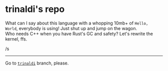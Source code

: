 # trinaldi's repo

What can I say about this language with a whopping 10mb+ of `Hello, World`, everybody is using! Just shut up and jump on the wagon.  
Who needs C++ when you have Rust's GC and safety? Let's rewrite the kernel, ffs.

/s

---

Go to [`trinaldi`](https://github.com/trinaldi/rustlings/tree/trinaldi) branch, please.
